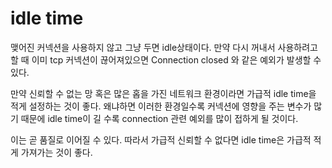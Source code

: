 # idle time
맺어진 커넥션을 사용하지 않고 그냥 두면 idle상태이다.
만약 다시 꺼내서 사용하려고 할 때 이미 tcp 커넥션이 끊어져있으면 Connection closed 와 같은 예외가 발생할 수 있다.

만약 신뢰할 수 없는 망 혹은 많은 홉을 가진 네트워크 환경이라면 가급적 idle time을 적게 설정하는 것이 좋다.
왜냐하면 이러한 환경일수록 커넥션에 영향을 주는 변수가 많기 때문에 idle time이 길 수록 connection 관련 예외를 많이 접하게 될 것이다.

이는 곧 품질로 이어질 수 있다. 
따라서 가급적 신뢰할 수 없다면 idle time은 가급적 적게 가져가는 것이 좋다.
